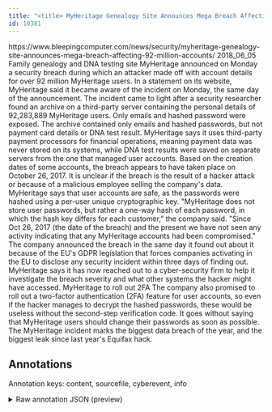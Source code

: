 ```yaml
---
title: "<title> MyHeritage Genealogy Site Announces Mega Breach Affecting 92 Million Accounts  </title>"
id: 10381
---
```


<title> MyHeritage Genealogy Site Announces Mega Breach Affecting 92 Million Accounts  </title>
<source> https://www.bleepingcomputer.com/news/security/myheritage-genealogy-site-announces-mega-breach-affecting-92-million-accounts/ </source>
<date> 2018_06_05 </date>
<text>
Family genealogy and DNA testing site MyHeritage announced on Monday a security breach during which an attacker made off with account details for over 92 million MyHeritage users.
In a statement on its website, MyHeritage said it became aware of the incident on Monday, the same day of the announcement.
The incident came to light after a security researcher found an archive on a third-party server containing the personal details of 92,283,889 MyHeritage users.
Only emails and hashed password were exposed.
The archive contained only emails and hashed passwords, but not payment card details or DNA test result. MyHeritage says it uses third-party payment processors for financial operations, meaning payment data was never stored on its systems, while DNA test results were saved on separate servers from the one that managed user accounts.
Based on the creation dates of some accounts, the breach appears to have taken place on October 26, 2017. It is unclear if the breach is the result of a hacker attack or because of a malicious employee selling the company's data.
MyHeritage says that user accounts are safe, as the passwords were hashed using a per-user unique cryptographic key.
"MyHeritage does not store user passwords, but rather a one-way hash of each password, in which the hash key differs for each customer," the company said. "Since Oct 26, 2017 (the date of the breach) and the present we have not seen any activity indicating that any MyHeritage accounts had been compromised."
The company announced the breach in the same day it found out about it because of the EU's GDPR legislation that forces companies activating in the EU to disclose any security incident within three days of finding out.
MyHeritage says it has now reached out to a cyber-security firm to help it investigate the breach severity and what other systems the hacker might have accessed. 
MyHeritage to roll out 2FA
The company also promised to roll out a two-factor authentication (2FA) feature for user accounts, so even if the hacker manages to decrypt the hashed passwords, these would be useless without the second-step verification code.
It goes without saying that MyHeritage users should change their passwords as soon as possible.
The MyHeritage incident marks the biggest data breach of the year, and the biggest leak since last year's Equifax hack.
</text>



## Annotations

Annotation keys: content, sourcefile, cyberevent, info

<details>
<summary>Raw annotation JSON (preview)</summary>

```json
{
  "content": "Family genealogy and DNA testing site MyHeritage announced on Monday a security breach during which an attacker made off with account details for over 92 million MyHeritage users. In a statement on its website, MyHeritage said it became aware of the incident on Monday, the same day of the announcement. The incident came to light after a security researcher found an archive on a third-party server containing the personal details of 92,283,889 MyHeritage users. Only emails and hashed password were exposed. The archive contained only emails and hashed passwords, but not payment card details or DNA test result. MyHeritage says it uses third-party payment processors for financial operations, meaning payment data was never stored on its systems, while DNA test results were saved on separate servers from the one that managed user accounts. Based on the creation dates of some accounts, the breach appears to have taken place on October 26, 2017. It is unclear if the breach is the result of a hacker attack or because of a malicious employee selling the company's data. MyHeritage says that user accounts are safe, as the passwords were hashed using a per-user unique cryptographic key. \"MyHeritage does not store user passwords, but rather a one-way hash of each password, in which the hash key differs for each customer,\" the company said. \"Since Oct 26, 2017 (the date of the breach) and the present we have not seen any activity indicating that any MyHeritage accounts had been compromised.\" The company announced the breach in the same day it found out about it because of the EU's GDPR legislation that forces companies activating in the EU to disclose any security incident within three days of finding out. MyHeritage says it has now reached out to a cyber-security firm to help it investigate the breach severity and what other systems the hacker might have accessed.  MyHeritage to roll out 2FA The company also promised to roll out a two-factor authentication (2FA) feature for user accounts, so even if the hacker manages to decrypt the hashed passwords, these would be useless without the second-step verification code. It goes without saying that MyHeritage users should change their passwords as soon as possible. The MyHeritage incident marks the biggest data breach of the year, and the biggest leak since last year's Equifax hack.",
  "sourcefile": "10381.txt",
  "cyberevent": {
    "hopper": [
      {
        "index": 0,
        "relation": "Same",
        "events": [
          {
            "nugget": {
              "startOffset": 2317,
              "index": "T14",
              "endOffset": 2321,
              "text": "leak"
            },
            "index": "E6",
            "type": "Attack",
            "subtype": "Databreach",
            "realis": "Actual"
          },
          {
            "index": "E4",
            "type": "Attack",
            "realis": "Actual",
            "nugget": {
              "startOffset": 2276,
              "index": "T13",
              "endOffset": 2287,
              "text": "data breach"
            },
            "argument": [
              {
                "index": "T18",
                "text": "year",
                "endOffset": 2299,
                "role": {
                  "type": "Time"
                },
                "startOffset": 2295,
                "type": "Time"
              }
            ],
            "subtype": "Databreach"
          },
          {
            "index": "E1",
            "type": "Attack",
            "realis": "Actual",
            "nugget": {
              "startOffset": 80,
              "index": "T1",
              "endOffset": 86,
              "text": "breach"
            },
            "argument": [
              {
                "index": "T2",
                "text": "an attacker",
                "endOffset": 111,
                "role": {
                  "type": "Attacker"
                },
                "startOffset": 100,

```
</details>
